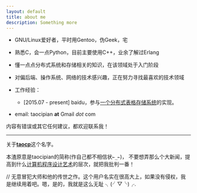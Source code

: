 ```yaml
---
layout: default
title: about me
description: Something more
---
```


* GNU/Linux爱好者，平时用Gentoo，伪Geek，宅

* 熟悉C，会一点Python，目前主要使用C++，业余了解过Erlang

* 懂一点点分布式系统和存储相关的知识，在该领域处于入门阶段

* 对偏后端、操作系统、网络的技术感兴趣，正在努力寻找最喜欢的技术领域

* 工作经验：
  - [2015.07 - present] baidu，参与[一个分布式表格存储系统](https://github.com/baidu/tera)的实现。

* email: taocipian __at__ Gmail _dot_ com

内容有错误或其它任何建议，都欢迎联系我！

---

关于[**taocp**](https://www.google.com/#q=taocp)这个名字。

本渣原意是taocipian的简称(作自己都不相信状`←_←`)，
不要想弄那么个大新闻，提高到什么[计算机程序设计艺术](https://www.google.com/#q=taocp)的层次，就把我批判一番！

// 无意冒犯大师和他的传世之作。这个用户名实在很高大上，如果没有侵权，我是继续用着吧。嗯，是的，我就是这么无耻 ╮(╯▽╰)╭.
